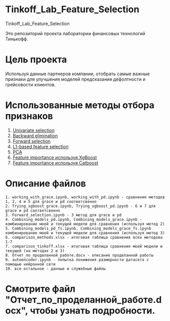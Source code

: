 ﻿# Tinkoff_Lab_Feature_Selection
 Tinkoff_Lab_Feature_Selection
 
 Это репозиторий проекта лаборатории финансовых технологий Тинькофф.
# Цель проекта
Используя данные партнеров компании, отобрать самые важные признаки для улучшения моделей предсказания дефолтности и грейсовости     клиентов.

# Использованные методы отбора признаков
<html>
    <ol>
     <li><a href="https://scikit-learn.org/stable/auto_examples/feature_selection/plot_feature_selection">Univariate selection<a/></li>
     <li><a href="https://medium.com/@mayankshah_85820/machine-learning-feature-selection-with-backward-elimination-955894654026">Backward elimination<a/></li> 
     <li><a href="http://rasbt.github.io/mlxtend/user_guide/feature_selection/SequentialFeatureSelector/">Forward selection<a/></li>
     <li><a href="https://scikit-learn.org/stable/modules/generated/sklearn.linear_model.Lasso.html#sklearn.linear_model.Lasso">L1-based feature selection<a/></li>
     <li><a href="https://scikit-learn.org/stable/modules/generated/sklearn.decomposition.PCA.html">PCA<a/></li>
     <li><a href="https://machinelearningmastery.com/feature-importance-and-feature-selection-with-xgboost-in-python/">Feature importance используя XgBoost<a/></li>
     <li><a href="https://catboost.ai/docs/concepts/fstr.html">Feature importance используя Catboost<a/></li>
    </ol>
</html>
    
 # Описание файлов
    1. working_with_grace.ipynb, working_with_pd.ipynb - сравнение методов 1, 2, 4 и 5 для grace и pd соответсвенно
    2. Trying_xgboost_grace.ipynb, Trying_xgboost_pd.ipynb - 6 и 7 для grace и pd соответсвенно
    3. Forward_selection.ipynb - 3 метод для grace и pd
    4. Combining_models_pd.ipynb, Combining_models_grace.ipynb - комбинирование моей и текущей модели для сравнения (используя метод 2)
    5. Combining_models_pd_fs.ipynb, Combining_models_grace_fs.ipynb  комбинирование моей и текущей модели для сравнения (используя метод 3)
    6. comparison_methods.xlsx - итоговая таблица сравнения всех методова 1-7
    7. comparison_tinkoff.xlsx - итоговая таблица сравнения моей модели и текущей (на методах 2 и 3)
    8. Отчет_по_проделанной_работе.docx - описание проделанной работы
    9. autoencoder.ipynb - попытка понижения размерности датасета с помощью нейронной сети
    10. все остальное - данные и служебные файлы

 # Смотрите файл "Отчет_по_проделанной_работе.docx", чтобы узнать подробности.
